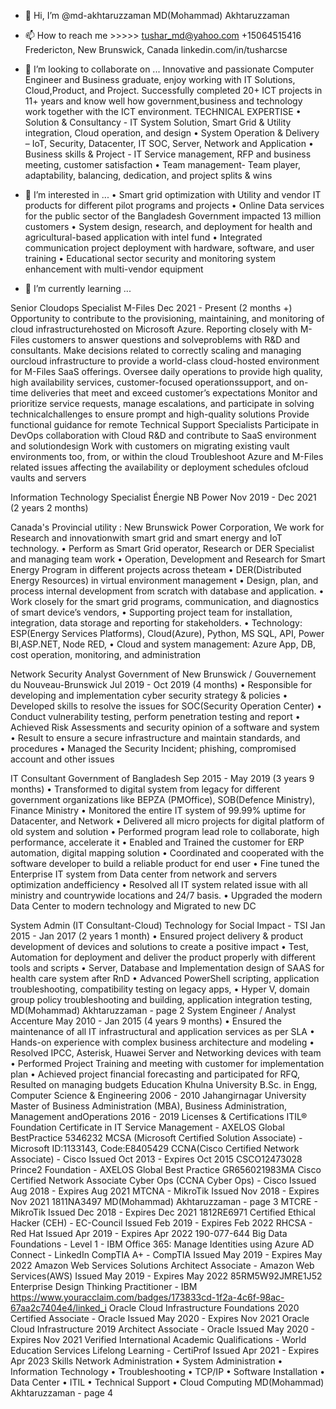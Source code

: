 - 👋 Hi, I’m @md-akhtaruzzaman
MD(Mohammad) Akhtaruzzaman

- 📫 How to reach me >>>>>
tushar_md@yahoo.com
+15064515416
Fredericton, New Brunswick, Canada
linkedin.com/in/tusharcse

- 💞️ I’m looking to collaborate on ...
Innovative and passionate Computer Engineer and Business graduate, enjoy working with IT Solutions, Cloud,Product, and Project. 
Successfully completed 20+ ICT projects in 11+ years and know well how government,business and technology work together with the ICT environment.
TECHNICAL EXPERTISE
• Solution & Consultancy - IT System Solution, Smart Grid & Utility integration, Cloud operation, and design
• System Operation & Delivery – IoT, Security, Datacenter, IT SOC, Server, Network and Application
• Business skills & Project - IT Service management, RFP and business meeting, customer satisfaction
• Team management- Team player, adaptability, balancing, dedication, and project splits & wins

- 👀 I’m interested in ...
• Smart grid optimization with Utility and vendor IT products for different pilot programs and projects
• Online Data services for the public sector of the Bangladesh Government impacted 13 million customers
• System design, research, and deployment for health and agricultural-based application with intel fund
• Integrated communication project deployment with hardware, software, and user training
• Educational sector security and monitoring system enhancement with multi-vendor equipment

- 🌱 I’m currently learning ...

Senior Cloudops Specialist
M-Files
Dec 2021 - Present (2 months +)
Opportunity to contribute to the provisioning, maintaining, and monitoring of cloud infrastructurehosted on Microsoft Azure. 
Reporting closely with M-Files customers to answer questions and solveproblems with R&D and consultants. 
Make decisions related to correctly scaling and managing ourcloud infrastructure to provide a world-class cloud-hosted environment for M-Files SaaS offerings.
Oversee daily operations to provide high quality, high availability services, customer-focused operationssupport, 
and on-time deliveries that meet and exceed customer’s expectations
Monitor and prioritize service requests, manage escalations, and participate in solving technicalchallenges to ensure prompt and high-quality solutions
Provide functional guidance for remote Technical Support Specialists
Participate in DevOps collaboration with Cloud R&D and contribute to SaaS environment and solutiondesign
Work with customers on migrating existing vault environments too, from, or within the cloud
Troubleshoot Azure and M-Files related issues affecting the availability or deployment schedules ofcloud vaults and servers


Information Technology Specialist
Énergie NB Power
Nov 2019 - Dec 2021 (2 years 2 months)

Canada's Provincial utility : New Brunswick Power Corporation, We work for Research and innovationwith smart grid and smart energy and IoT technology.
• Perform as Smart Grid operator, Research or DER Specialist and managing team work
• Operation, Development and Research for Smart Energy Program in different projects across theteam
• DER(Distributed Energy Resources) in virtual environment management
• Design, plan, and process internal development from scratch with database and application.
• Work closely for the smart grid programs, communication, and diagnostics of smart device’s vendors,
• Supporting project team for installation, integration, data storage and reporting for stakeholders.
• Technology: ESP(Energy Services Platforms), Cloud(Azure), Python, MS SQL, API, Power BI,ASP.NET, Node RED,
• Cloud and system management: Azure App, DB, cost operation, monitoring, and administration


Network Security Analyst
Government of New Brunswick / Gouvernement du Nouveau-Brunswick
Jul 2019 - Oct 2019 (4 months)
• Responsible for developing and implementation cyber security strategy & policies
• Developed skills to resolve the issues for SOC(Security Operation Center)
• Conduct vulnerability testing, perform penetration testing and report
• Achieved Risk Assessments and security opinion of a software and system
• Result to ensure a secure infrastructure and maintain standards, and procedures
• Managed the Security Incident; phishing, compromised account and other issues


IT Consultant
Government of Bangladesh
Sep 2015 - May 2019 (3 years 9 months)
• Transformed to digital system from legacy for different government organizations like BEPZA (PMOffice), SOB(Defence Ministry), Finance Ministry
• Monitored the entire IT system of 99.99% uptime for Datacenter, and Network
• Delivered all micro projects for digital platform of old system and solution
• Performed program lead role to collaborate, high performance, accelerate it
• Enabled and Trained the customer for ERP automation, digital mapping solution
• Coordinated and cooperated with the software developer to build a reliable product for end user
• Fine tuned the Enterprise IT system from Data center from network and servers optimization andefficiency
• Resolved all IT system related issue with all ministry and countrywide locations and 24/7 basis.
• Upgraded the modern Data Center to modern technology and Migrated to new DC

System Admin (IT Consultant-Cloud)
Technology for Social Impact - TSI
Jan 2015 - Jan 2017 (2 years 1 month)
• Ensured project delivery & product development of devices and solutions to create a positive impact
• Test, Automation for deployment and deliver the product properly with different tools and scripts
• Server, Database and Implementation design of SAAS for health care system after RnD
• Advanced PowerShell scripting, application troubleshooting, compatibility testing on legacy apps,
• Hyper V, domain group policy troubleshooting and building, application integration testing,
MD(Mohammad) Akhtaruzzaman - page 2
System Engineer / Analyst
Accenture
May 2010 - Jan 2015 (4 years 9 months)
• Ensured the maintenance of all IT infrastructural and application services as per SLA
• Hands-on experience with complex business architecture and modeling
• Resolved IPCC, Asterisk, Huawei Server and Networking devices with team
• Performed Project Training and meeting with customer for implementation plan
• Achieved project financial forecasting and participated for RFQ, Resulted on managing budgets
Education
Khulna University
B.Sc. in Engg, Computer Science & Engineering
2006 - 2010
Jahangirnagar University
Master of Business Administration (MBA), Business Administration, Management andOperations
2016 - 2019
Licenses & Certifications
ITIL® Foundation Certificate in IT Service Management - AXELOS Global BestPractice
5346232
MCSA (Microsoft Certified Solution Associate) - Microsoft
ID:1133143, Code:E8405429
CCNA(Cisco Certified Network Associate) - Cisco
Issued Oct 2013 - Expires Oct 2015
CSCO12473028
Prince2 Foundation - AXELOS Global Best Practice
GR656021983MA
Cisco Certified Network Associate Cyber Ops (CCNA Cyber Ops) - Cisco
Issued Aug 2018 - Expires Aug 2021
MTCNA - MikroTik
Issued Nov 2018 - Expires Nov 2021
1811NA3497
MD(Mohammad) Akhtaruzzaman - page 3
MTCRE - MikroTik
Issued Dec 2018 - Expires Dec 2021
1812RE6971
Certified Ethical Hacker (CEH) - EC-Council
Issued Feb 2019 - Expires Feb 2022
RHCSA - Red Hat
Issued Apr 2019 - Expires Apr 2022
190-077-644
Big Data Foundations - Level 1 - IBM
Office 365: Manage Identities using Azure AD Connect - LinkedIn
CompTIA A+ - CompTIA
Issued May 2019 - Expires May 2022
Amazon Web Services Solutions Architect Associate - Amazon Web Services(AWS)
Issued May 2019 - Expires May 2022
85RM5W92JMRE1J52
Enterprise Design Thinking Practitioner - IBM
https://www.youracclaim.com/badges/173833cd-1f2a-4c6f-98ac-67aa2c7404e4/linked_i
Oracle Cloud Infrastructure Foundations 2020 Certified Associate - Oracle
Issued May 2020 - Expires Nov 2021
Oracle Cloud Infrastructure 2019 Architect Associate - Oracle
Issued May 2020 - Expires Nov 2021
Verified International Academic Qualifications - World Education Services
Lifelong Learning - CertiProf
Issued Apr 2021 - Expires Apr 2023
Skills
Network Administration • System Administration • Information Technology • Troubleshooting • TCP/IP • Software Installation • Data Center • ITIL • Technical Support • Cloud Computing
MD(Mohammad) Akhtaruzzaman - page 4
<!---
md-akhtaruzzaman/md-akhtaruzzaman is a ✨ special ✨ repository because its `README.md` (this file) appears on your GitHub profile.
You can click the Preview link to take a look at your changes.
--->
